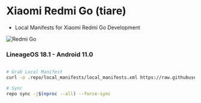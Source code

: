 # Xiaomi Redmi Go (tiare) #

* Local Manifests for Xiaomi Redmi Go Development

![Redmi Go](https://fdn2.gsmarena.com/vv/pics/xiaomi/xiaomi-redmi-go-5.jpg "Redmi Go")

### LineageOS 18.1 - Android 11.0 ###

```bash

# Grab Local Manifest
curl -o .repo/local_manifests/local_manifests.xml https://raw.githubusercontent.com/Redmi-Go/local_manifest/lineage-18.1/tiare.xml --create-dirs

# Sync
repo sync -j$(nproc --all) --force-sync
```
